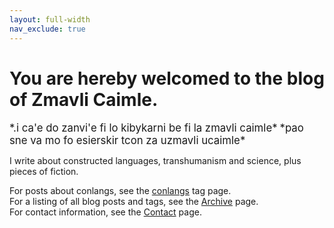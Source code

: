 ```yaml
---
layout: full-width
nav_exclude: true
---
```

<h1>You are hereby welcomed to the blog of Zmavli Caimle.</h1>
<big>*.i ca'e do zanvi'e fi lo kibykarni be fi la zmavli caimle*</big>  
<big>*pao sne va mo fo esierskir tcon za uzmavli ucaimle*</big>

I write about constructed languages, transhumanism and science, plus pieces of fiction.

For posts about conlangs, see the [conlangs](https://zmavli.github.io/kibykarni/tag/conlangs) tag page.  
For a listing of all blog posts and tags, see the [Archive](https://zmavli.github.io/kibykarni/archive) page.  
For contact information, see the [Contact](https://zmavli.github.io/kibykarni/contact) page.  


